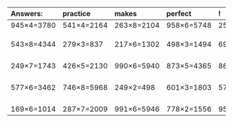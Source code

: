 | Answers: | practice | makes | perfect | ! |
| :--- | :--- | :--- | :--- | :--- |
| 945×4=3780 | 541×4=2164 | 263×8=2104 | 958×6=5748 | 251×9=2259 | 
|   |   |   |   |   | 
|   |   |   |   |   | 
|   |   |   |   |   | 
| 543×8=4344 | 279×3=837 | 217×6=1302 | 498×3=1494 | 693×3=2079 | 
|   |   |   |   |   | 
|   |   |   |   |   | 
|   |   |   |   |   | 
|   |   |   |   |   | 
| 249×7=1743 | 426×5=2130 | 990×6=5940 | 873×5=4365 | 866×4=3464 | 
|   |   |   |   |   | 
|   |   |   |   |   | 
|   |   |   |   |   | 
|   |   |   |   |   | 
| 577×6=3462 | 746×8=5968 | 249×2=498 | 601×3=1803 | 570×6=3420 | 
|   |   |   |   |   | 
|   |   |   |   |   | 
|   |   |   |   |   | 
|   |   |   |   |   | 
| 169×6=1014 | 287×7=2009 | 991×6=5946 | 778×2=1556 | 955×2=1910 | 
